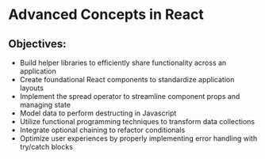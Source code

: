 # Advanced Concepts in React

## Objectives:

- Build helper libraries to efficiently share functionality across an application
- Create foundational React components to standardize application layouts
- Implement the spread operator to streamline component props and managing state
- Model data to perform destructing in Javascript
- Utilize functional programming techniques to transform data collections
- Integrate optional chaining to refactor conditionals
- Optimize user experiences by properly implementing error handling with try/catch blocks
